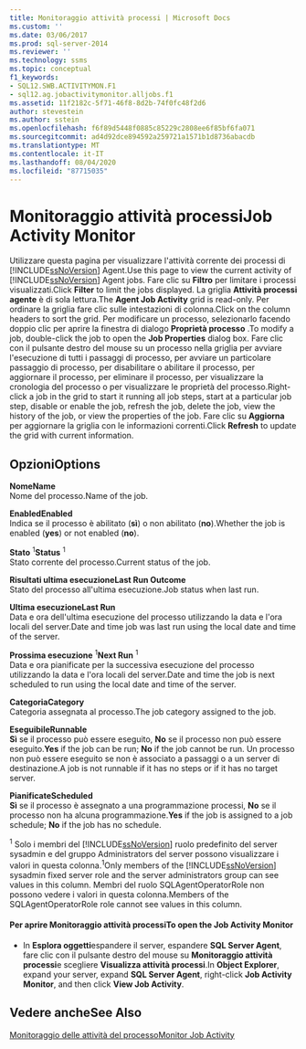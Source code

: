 ```yaml
---
title: Monitoraggio attività processi | Microsoft Docs
ms.custom: ''
ms.date: 03/06/2017
ms.prod: sql-server-2014
ms.reviewer: ''
ms.technology: ssms
ms.topic: conceptual
f1_keywords:
- SQL12.SWB.ACTIVITYMON.F1
- sql12.ag.jobactivitymonitor.alljobs.f1
ms.assetid: 11f2182c-5f71-46f8-8d2b-74f0fc48f2d6
author: stevestein
ms.author: sstein
ms.openlocfilehash: f6f89d5448f0885c85229c2808ee6f85bf6fa071
ms.sourcegitcommit: ad4d92dce894592a259721a1571b1d8736abacdb
ms.translationtype: MT
ms.contentlocale: it-IT
ms.lasthandoff: 08/04/2020
ms.locfileid: "87715035"
---
```

# <a name="job-activity-monitor"></a><span data-ttu-id="106ab-102">Monitoraggio attività processi</span><span class="sxs-lookup"><span data-stu-id="106ab-102">Job Activity Monitor</span></span>
  <span data-ttu-id="106ab-103">Utilizzare questa pagina per visualizzare l'attività corrente dei processi di [!INCLUDE[ssNoVersion](../../includes/ssnoversion-md.md)] Agent.</span><span class="sxs-lookup"><span data-stu-id="106ab-103">Use this page to view the current activity of [!INCLUDE[ssNoVersion](../../includes/ssnoversion-md.md)] Agent jobs.</span></span> <span data-ttu-id="106ab-104">Fare clic su **Filtro** per limitare i processi visualizzati.</span><span class="sxs-lookup"><span data-stu-id="106ab-104">Click **Filter** to limit the jobs displayed.</span></span> <span data-ttu-id="106ab-105">La griglia **Attività processi agente** è di sola lettura.</span><span class="sxs-lookup"><span data-stu-id="106ab-105">The **Agent Job Activity** grid is read-only.</span></span> <span data-ttu-id="106ab-106">Per ordinare la griglia fare clic sulle intestazioni di colonna.</span><span class="sxs-lookup"><span data-stu-id="106ab-106">Click on the column headers to sort the grid.</span></span> <span data-ttu-id="106ab-107">Per modificare un processo, selezionarlo facendo doppio clic per aprire la finestra di dialogo **Proprietà processo** .</span><span class="sxs-lookup"><span data-stu-id="106ab-107">To modify a job, double-click the job to open the **Job Properties** dialog box.</span></span> <span data-ttu-id="106ab-108">Fare clic con il pulsante destro del mouse su un processo nella griglia per avviare l'esecuzione di tutti i passaggi di processo, per avviare un particolare passaggio di processo, per disabilitare o abilitare il processo, per aggiornare il processo, per eliminare il processo, per visualizzare la cronologia del processo o per visualizzare le proprietà del processo.</span><span class="sxs-lookup"><span data-stu-id="106ab-108">Right-click a job in the grid to start it running all job steps, start at a particular job step, disable or enable the job, refresh the job, delete the job, view the history of the job, or view the properties of the job.</span></span> <span data-ttu-id="106ab-109">Fare clic su **Aggiorna** per aggiornare la griglia con le informazioni correnti.</span><span class="sxs-lookup"><span data-stu-id="106ab-109">Click **Refresh** to update the grid with current information.</span></span>  
  
## <a name="options"></a><span data-ttu-id="106ab-110">Opzioni</span><span class="sxs-lookup"><span data-stu-id="106ab-110">Options</span></span>  
 <span data-ttu-id="106ab-111">**Nome**</span><span class="sxs-lookup"><span data-stu-id="106ab-111">**Name**</span></span>  
 <span data-ttu-id="106ab-112">Nome del processo.</span><span class="sxs-lookup"><span data-stu-id="106ab-112">Name of the job.</span></span>  
  
 <span data-ttu-id="106ab-113">**Enabled**</span><span class="sxs-lookup"><span data-stu-id="106ab-113">**Enabled**</span></span>  
 <span data-ttu-id="106ab-114">Indica se il processo è abilitato (**sì**) o non abilitato (**no**).</span><span class="sxs-lookup"><span data-stu-id="106ab-114">Whether the job is enabled (**yes**) or not enabled (**no**).</span></span>  
  
 <span data-ttu-id="106ab-115">**Stato** <sup>1</sup></span><span class="sxs-lookup"><span data-stu-id="106ab-115">**Status** <sup>1</sup></span></span>  
 <span data-ttu-id="106ab-116">Stato corrente del processo.</span><span class="sxs-lookup"><span data-stu-id="106ab-116">Current status of the job.</span></span>  
  
 <span data-ttu-id="106ab-117">**Risultati ultima esecuzione**</span><span class="sxs-lookup"><span data-stu-id="106ab-117">**Last Run Outcome**</span></span>  
 <span data-ttu-id="106ab-118">Stato del processo all'ultima esecuzione.</span><span class="sxs-lookup"><span data-stu-id="106ab-118">Job status when last run.</span></span>  
  
 <span data-ttu-id="106ab-119">**Ultima esecuzione**</span><span class="sxs-lookup"><span data-stu-id="106ab-119">**Last Run**</span></span>  
 <span data-ttu-id="106ab-120">Data e ora dell'ultima esecuzione del processo utilizzando la data e l'ora locali del server.</span><span class="sxs-lookup"><span data-stu-id="106ab-120">Date and time job was last run using the local date and time of the server.</span></span>  
  
 <span data-ttu-id="106ab-121">**Prossima esecuzione** <sup>1</sup></span><span class="sxs-lookup"><span data-stu-id="106ab-121">**Next Run** <sup>1</sup></span></span>  
 <span data-ttu-id="106ab-122">Data e ora pianificate per la successiva esecuzione del processo utilizzando la data e l'ora locali del server.</span><span class="sxs-lookup"><span data-stu-id="106ab-122">Date and time the job is next scheduled to run using the local date and time of the server.</span></span>  
  
 <span data-ttu-id="106ab-123">**Categoria**</span><span class="sxs-lookup"><span data-stu-id="106ab-123">**Category**</span></span>  
 <span data-ttu-id="106ab-124">Categoria assegnata al processo.</span><span class="sxs-lookup"><span data-stu-id="106ab-124">The job category assigned to the job.</span></span>  
  
 <span data-ttu-id="106ab-125">**Eseguibile**</span><span class="sxs-lookup"><span data-stu-id="106ab-125">**Runnable**</span></span>  
 <span data-ttu-id="106ab-126">**Sì** se il processo può essere eseguito, **No** se il processo non può essere eseguito.</span><span class="sxs-lookup"><span data-stu-id="106ab-126">**Yes** if the job can be run; **No** if the job cannot be run.</span></span> <span data-ttu-id="106ab-127">Un processo non può essere eseguito se non è associato a passaggi o a un server di destinazione.</span><span class="sxs-lookup"><span data-stu-id="106ab-127">A job is not runnable if it has no steps or if it has no target server.</span></span>  
  
 <span data-ttu-id="106ab-128">**Pianificate**</span><span class="sxs-lookup"><span data-stu-id="106ab-128">**Scheduled**</span></span>  
 <span data-ttu-id="106ab-129">**Sì** se il processo è assegnato a una programmazione processi, **No** se il processo non ha alcuna programmazione.</span><span class="sxs-lookup"><span data-stu-id="106ab-129">**Yes** if the job is assigned to a job schedule; **No** if the job has no schedule.</span></span>  
  
 <span data-ttu-id="106ab-130"><sup>1</sup> Solo i membri del [!INCLUDE[ssNoVersion](../../includes/ssnoversion-md.md)] ruolo predefinito del server sysadmin e del gruppo Administrators del server possono visualizzare i valori in questa colonna.</span><span class="sxs-lookup"><span data-stu-id="106ab-130"><sup>1</sup>Only members of the [!INCLUDE[ssNoVersion](../../includes/ssnoversion-md.md)] sysadmin fixed server role and the server administrators group can see values in this column.</span></span> <span data-ttu-id="106ab-131">Membri del ruolo SQLAgentOperatorRole non possono vedere i valori in questa colonna.</span><span class="sxs-lookup"><span data-stu-id="106ab-131">Members of the SQLAgentOperatorRole role cannot see values in this column.</span></span>  
  
#### <a name="to-open-the-job-activity-monitor"></a><span data-ttu-id="106ab-132">Per aprire Monitoraggio attività processi</span><span class="sxs-lookup"><span data-stu-id="106ab-132">To open the Job Activity Monitor</span></span>  
  
-   <span data-ttu-id="106ab-133">In **Esplora oggetti**espandere il server, espandere **SQL Server Agent**, fare clic con il pulsante destro del mouse su **Monitoraggio attività processi**e scegliere **Visualizza attività processi**.</span><span class="sxs-lookup"><span data-stu-id="106ab-133">In **Object Explorer**, expand your server, expand **SQL Server Agent**, right-click **Job Activity Monitor**, and then click **View Job Activity**.</span></span>  
  
## <a name="see-also"></a><span data-ttu-id="106ab-134">Vedere anche</span><span class="sxs-lookup"><span data-stu-id="106ab-134">See Also</span></span>  
 [<span data-ttu-id="106ab-135">Monitoraggio delle attività del processo</span><span class="sxs-lookup"><span data-stu-id="106ab-135">Monitor Job Activity</span></span>](monitor-job-activity.md)  
  
  
